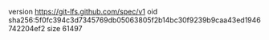version https://git-lfs.github.com/spec/v1
oid sha256:5f0fc394c3d7345769db05063805f2b14bc30f9239b9caa43ed1946742204ef2
size 61497
